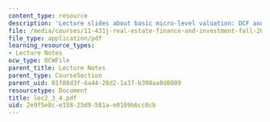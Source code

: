 ```yaml
---
content_type: resource
description: 'Lecture slides about basic micro-level valuation: DCF and NPV.'
file: /media/courses/11-431j-real-estate-finance-and-investment-fall-2006/2e9f5e8ce15825d9581ae0109b6cc0cb_lec2_3_4.pdf
file_type: application/pdf
learning_resource_types:
- Lecture Notes
ocw_type: OCWFile
parent_title: Lecture Notes
parent_type: CourseSection
parent_uid: 01f08d3f-4a44-28d2-1a37-b398aa0d8009
resourcetype: Document
title: lec2_3_4.pdf
uid: 2e9f5e8c-e158-25d9-581a-e0109b6cc0cb
---
```

